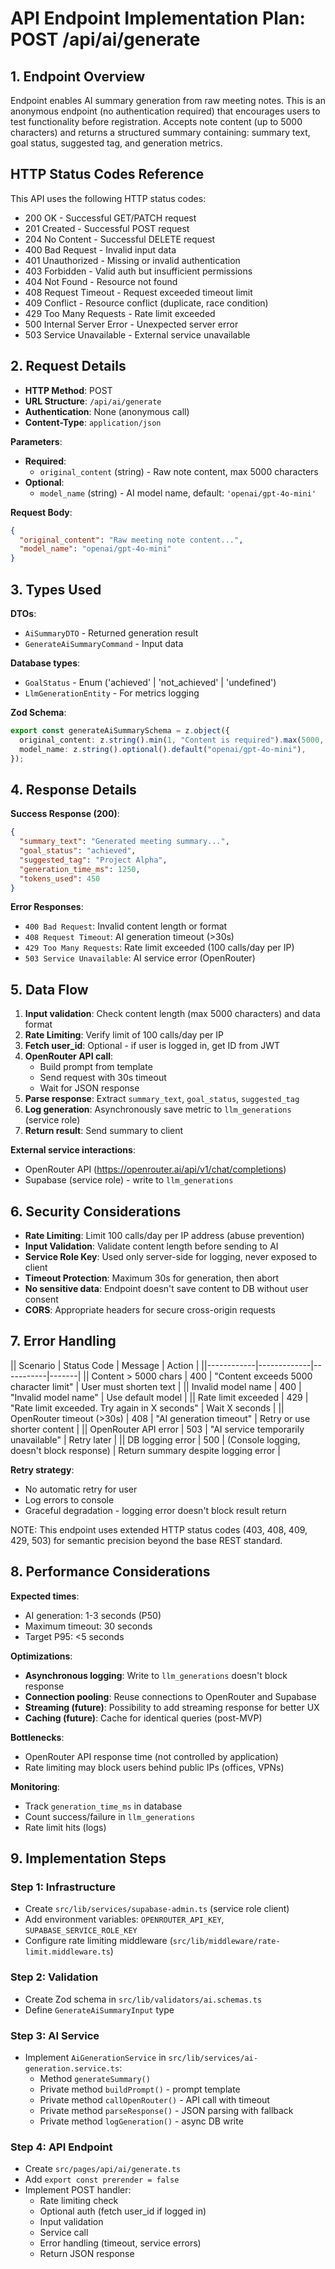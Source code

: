 # API Endpoint Implementation Plan: POST /api/ai/generate

## 1. Endpoint Overview

Endpoint enables AI summary generation from raw meeting notes. This is an anonymous endpoint (no authentication required) that encourages users to test functionality before registration. Accepts note content (up to 5000 characters) and returns a structured summary containing: summary text, goal status, suggested tag, and generation metrics.

## HTTP Status Codes Reference

This API uses the following HTTP status codes:

- 200 OK - Successful GET/PATCH request
- 201 Created - Successful POST request
- 204 No Content - Successful DELETE request
- 400 Bad Request - Invalid input data
- 401 Unauthorized - Missing or invalid authentication
- 403 Forbidden - Valid auth but insufficient permissions
- 404 Not Found - Resource not found
- 408 Request Timeout - Request exceeded timeout limit
- 409 Conflict - Resource conflict (duplicate, race condition)
- 429 Too Many Requests - Rate limit exceeded
- 500 Internal Server Error - Unexpected server error
- 503 Service Unavailable - External service unavailable

## 2. Request Details

- **HTTP Method**: POST
- **URL Structure**: `/api/ai/generate`
- **Authentication**: None (anonymous call)
- **Content-Type**: `application/json`

**Parameters**:

- **Required**:
  - `original_content` (string) - Raw note content, max 5000 characters
- **Optional**:
  - `model_name` (string) - AI model name, default: `'openai/gpt-4o-mini'`

**Request Body**:

```json
{
  "original_content": "Raw meeting note content...",
  "model_name": "openai/gpt-4o-mini"
}
```

## 3. Types Used

**DTOs**:

- `AiSummaryDTO` - Returned generation result
- `GenerateAiSummaryCommand` - Input data

**Database types**:

- `GoalStatus` - Enum ('achieved' | 'not_achieved' | 'undefined')
- `LlmGenerationEntity` - For metrics logging

**Zod Schema**:

```typescript
export const generateAiSummarySchema = z.object({
  original_content: z.string().min(1, "Content is required").max(5000, "Content exceeds 5000 character limit"),
  model_name: z.string().optional().default("openai/gpt-4o-mini"),
});
```

## 4. Response Details

**Success Response (200)**:

```json
{
  "summary_text": "Generated meeting summary...",
  "goal_status": "achieved",
  "suggested_tag": "Project Alpha",
  "generation_time_ms": 1250,
  "tokens_used": 450
}
```

**Error Responses**:

- `400 Bad Request`: Invalid content length or format
- `408 Request Timeout`: AI generation timeout (>30s)
- `429 Too Many Requests`: Rate limit exceeded (100 calls/day per IP)
- `503 Service Unavailable`: AI service error (OpenRouter)

## 5. Data Flow

1. **Input validation**: Check content length (max 5000 characters) and data format
2. **Rate Limiting**: Verify limit of 100 calls/day per IP
3. **Fetch user_id**: Optional - if user is logged in, get ID from JWT
4. **OpenRouter API call**:
   - Build prompt from template
   - Send request with 30s timeout
   - Wait for JSON response
5. **Parse response**: Extract `summary_text`, `goal_status`, `suggested_tag`
6. **Log generation**: Asynchronously save metric to `llm_generations` (service role)
7. **Return result**: Send summary to client

**External service interactions**:

- OpenRouter API (https://openrouter.ai/api/v1/chat/completions)
- Supabase (service role) - write to `llm_generations`

## 6. Security Considerations

- **Rate Limiting**: Limit 100 calls/day per IP address (abuse prevention)
- **Input Validation**: Validate content length before sending to AI
- **Service Role Key**: Used only server-side for logging, never exposed to client
- **Timeout Protection**: Maximum 30s for generation, then abort
- **No sensitive data**: Endpoint doesn't save content to DB without user consent
- **CORS**: Appropriate headers for secure cross-origin requests

## 7. Error Handling

|| Scenario | Status Code | Message | Action |
||------------|-------------|-----------|-------|
|| Content > 5000 chars | 400 | "Content exceeds 5000 character limit" | User must shorten text |
|| Invalid model name | 400 | "Invalid model name" | Use default model |
|| Rate limit exceeded | 429 | "Rate limit exceeded. Try again in X seconds" | Wait X seconds |
|| OpenRouter timeout (>30s) | 408 | "AI generation timeout" | Retry or use shorter content |
|| OpenRouter API error | 503 | "AI service temporarily unavailable" | Retry later |
|| DB logging error | 500 | (Console logging, doesn't block response) | Return summary despite logging error |

**Retry strategy**:

- No automatic retry for user
- Log errors to console
- Graceful degradation - logging error doesn't block result return

NOTE: This endpoint uses extended HTTP status codes (403, 408, 409, 429, 503) for semantic precision beyond the base REST standard.

## 8. Performance Considerations

**Expected times**:

- AI generation: 1-3 seconds (P50)
- Maximum timeout: 30 seconds
- Target P95: <5 seconds

**Optimizations**:

- **Asynchronous logging**: Write to `llm_generations` doesn't block response
- **Connection pooling**: Reuse connections to OpenRouter and Supabase
- **Streaming (future)**: Possibility to add streaming response for better UX
- **Caching (future)**: Cache for identical queries (post-MVP)

**Bottlenecks**:

- OpenRouter API response time (not controlled by application)
- Rate limiting may block users behind public IPs (offices, VPNs)

**Monitoring**:

- Track `generation_time_ms` in database
- Count success/failure in `llm_generations`
- Rate limit hits (logs)

## 9. Implementation Steps

### Step 1: Infrastructure

- Create `src/lib/services/supabase-admin.ts` (service role client)
- Add environment variables: `OPENROUTER_API_KEY`, `SUPABASE_SERVICE_ROLE_KEY`
- Configure rate limiting middleware (`src/lib/middleware/rate-limit.middleware.ts`)

### Step 2: Validation

- Create Zod schema in `src/lib/validators/ai.schemas.ts`
- Define `GenerateAiSummaryInput` type

### Step 3: AI Service

- Implement `AiGenerationService` in `src/lib/services/ai-generation.service.ts`:
  - Method `generateSummary()`
  - Private method `buildPrompt()` - prompt template
  - Private method `callOpenRouter()` - API call with timeout
  - Private method `parseResponse()` - JSON parsing with fallback
  - Private method `logGeneration()` - async DB write

### Step 4: API Endpoint

- Create `src/pages/api/ai/generate.ts`
- Add `export const prerender = false`
- Implement POST handler:
  - Rate limiting check
  - Optional auth (fetch user_id if logged in)
  - Input validation
  - Service call
  - Error handling (timeout, service errors)
  - Return JSON response
